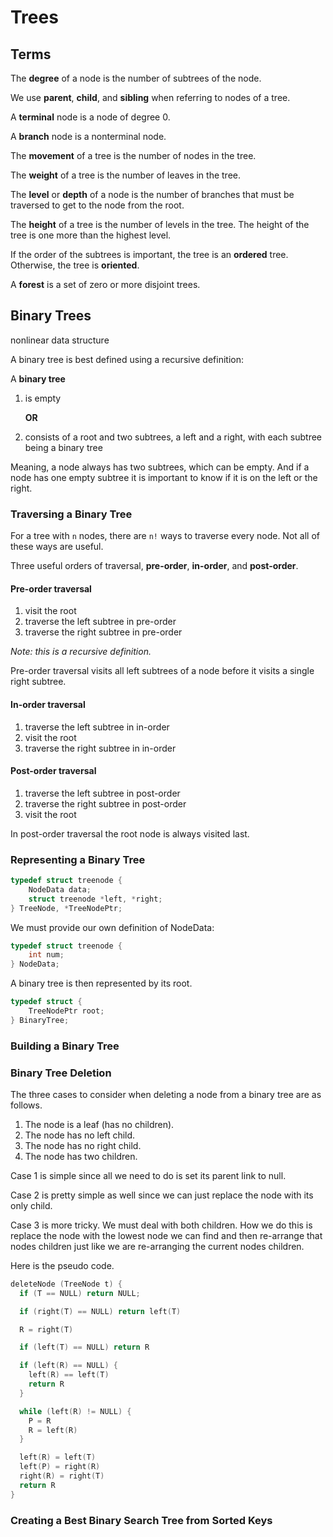 # Trees

## Terms

The **degree** of a node is the number of subtrees of the node.

We use **parent**, **child**, and **sibling** when referring to nodes of a tree.

A **terminal** node is a node of degree 0.

A **branch** node is a nonterminal node.

The **movement** of a tree is the number of nodes in the tree.

The **weight** of a tree is the number of leaves in the tree.

The **level** or **depth** of a node is the number of branches that must be traversed to get to the node from the root.

The **height** of a tree is the number of levels in the tree. The height of the tree is one more than the highest level.

If the order of the subtrees is important, the tree is an **ordered** tree. Otherwise, the tree is **oriented**.

A **forest** is a set of zero or more disjoint trees.

## Binary Trees

nonlinear data structure

A binary tree is best defined using a recursive definition:

A **binary tree**

1. is empty

    **OR**

2. consists of a root and two subtrees, a left and a right, with each subtree being a binary tree

Meaning, a node always has two subtrees, which can be empty. And if a node has one empty subtree it is important to know if it is on the left or the right.

### Traversing a Binary Tree

For a tree with `n` nodes, there are `n!` ways to traverse every node. Not all of these ways are useful.

Three useful orders of traversal, **pre-order**, **in-order**, and **post-order**.

#### Pre-order traversal

1. visit the root
2. traverse the left subtree in pre-order
3. traverse the right subtree in pre-order

_Note: this is a recursive definition._

Pre-order traversal visits all left subtrees of a node before it visits a single right subtree.

#### In-order traversal

1. traverse the left subtree in in-order
2. visit the root
3. traverse the right subtree in in-order

#### Post-order traversal

1. traverse the left subtree in post-order
2. traverse the right subtree in post-order
3. visit the root

In post-order traversal the root node is always visited last.

### Representing a Binary Tree

```c
typedef struct treenode {
	NodeData data;
	struct treenode *left, *right;
} TreeNode, *TreeNodePtr;
```

We must provide our own definition of NodeData:

```c
typedef struct treenode {
	int num;
} NodeData;
```

A binary tree is then represented by its root.

```c
typedef struct {
	TreeNodePtr root;
} BinaryTree;
```

### Building a Binary Tree


### Binary Tree Deletion

The three cases to consider when deleting a node from a binary tree are as follows.

1. The node is a leaf (has no children).
2. The node has no left child.
3. The node has no right child.
4. The node has two children.

Case 1 is simple since all we need to do is set its parent link to null.

Case 2 is pretty simple as well since we can just replace the node with its only child.

Case 3 is more tricky. We must deal with both children. How we do this is replace the node with the lowest node we can find and then re-arrange that nodes children just like we are re-arranging the current nodes children.

Here is the pseudo code.

```c
deleteNode (TreeNode t) {
  if (T == NULL) return NULL;

  if (right(T) == NULL) return left(T)

  R = right(T)

  if (left(T) == NULL) return R

  if (left(R) == NULL) {
    left(R) == left(T)
    return R
  }

  while (left(R) != NULL) {
    P = R
    R = left(R)
  }

  left(R) = left(T)
  left(P) = right(R)
  right(R) = right(T)
  return R
}
```

### Creating a Best Binary Search Tree from Sorted Keys

